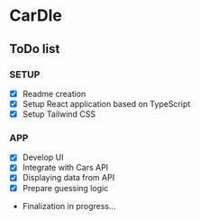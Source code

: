 # CarDle

## ToDo list
### SETUP
- [x] Readme creation
- [x] Setup React application based on TypeScript
- [x] Setup Tailwind CSS
### APP
- [x] Develop UI
- [x] Integrate with Cars API
- [x] Displaying data from API
- [x] Prepare guessing logic
-  Finalization in progress...